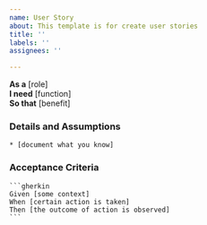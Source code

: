 ```yaml
---
name: User Story
about: This template is for create user stories
title: ''
labels: ''
assignees: ''

---
```


**As a** [role]  
 **I need** [function]  
 **So that** [benefit]  
      
 ### Details and Assumptions
    * [document what you know]      
 ### Acceptance Criteria     
    ```gherkin 
    Given [some context]
    When [certain action is taken]
    Then [the outcome of action is observed]
    ```
